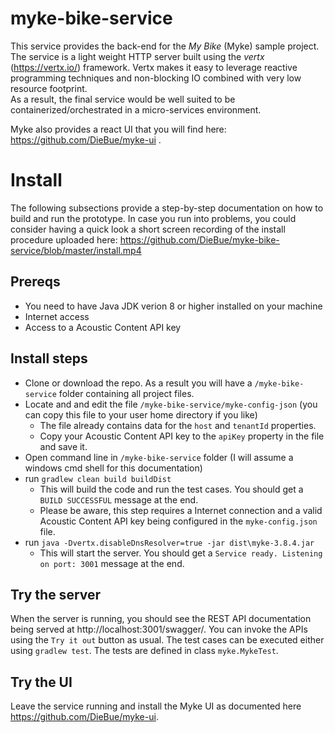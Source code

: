 # myke-bike-service
This service provides the back-end for the _My Bike_ (Myke) sample project. The service is a light weight HTTP server built using the _vertx_ (https://vertx.io/) framework. Vertx makes it easy to leverage reactive programming techniques and non-blocking IO combined with very low resource footprint.   
As a result, the final service would be well suited to be containerized/orchestrated in a micro-services environment.

Myke also provides a react UI that you will find here: https://github.com/DieBue/myke-ui .


# Install
The following subsections provide a step-by-step documentation on how to build and run the prototype. 
In case you run into problems, you could consider having a quick look a short screen recording of the install procedure uploaded here:
https://github.com/DieBue/myke-bike-service/blob/master/install.mp4 
  
## Prereqs
- You need to have Java JDK verion 8 or higher installed on your machine
- Internet access
- Access to a Acoustic Content API key 

## Install steps 
* Clone or download the repo. As a result you will have a `/myke-bike-service` folder containing all project files.
* Locate and and edit the file `/myke-bike-service/myke-config-json` (you can copy this file to your user home directory if you like)	  
	* The file already contains data for the `host` and `tenantId` properties.  
	* Copy your Acoustic Content API key to the `apiKey` property in the file and save it.  
* Open command line in `/myke-bike-service` folder (I will assume a windows cmd shell for this documentation)
* run `gradlew clean build buildDist` 
	* This will build the code and run the test cases. You should get a `BUILD SUCCESSFUL` message at the end. 
	* Please be aware, this step requires a Internet connection and a valid Acoustic Content API key being configured in the `myke-config.json` file.
* run `java -Dvertx.disableDnsResolver=true -jar dist\myke-3.8.4.jar`
	* This will start the server. You should get a `Service ready. Listening on port: 3001` message at the end. 
   
## Try the server
When the server is running, you should see the REST API documentation being served at http://localhost:3001/swagger/. You can invoke the APIs using the
`Try it out` button as usual.
The test cases can be executed either using `gradlew test`. The tests are defined in class `myke.MykeTest`.

## Try the UI
Leave the service running and install the Myke UI as documented here https://github.com/DieBue/myke-ui.

